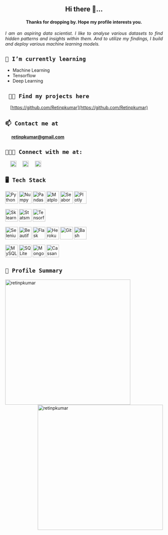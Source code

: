 <h2 align="center">Hi there 👋...</h2> <h4 align="center"> Thanks for dropping by. Hope my profile interests you.</h4>

<i><p align="justify">I am an aspiring data scientist. I like to analyse various datasets to find hidden patterns and insights within them. And to utilize my findings, I build and deploy various machine learning models.</p></i>

## ```🌱 I’m currently learning```
  - Machine Learning
  - Tensorflow
  - Deep Learning

## ``` 👨‍💻 Find my projects here``` 
&nbsp;&nbsp;&nbsp;&nbsp;[https://github.com/Retinpkumar](https://github.com/Retinpkumar)

## ```📫 Contact me at``` 
&nbsp;&nbsp;&nbsp;&nbsp; **retinpkumar@gmail.com**

## ```🧑‍🤝‍🧑 Connect with me at:``` 
&nbsp;&nbsp;&nbsp; <a href="https://twitter.com/retinpkumar" target="blank"><img align="center" src="https://raw.githubusercontent.com/rahuldkjain/github-profile-readme-generator/master/src/images/icons/Social/twitter.svg" alt="retinpkumar" height="20" width="20" /></a> &nbsp;&nbsp;&nbsp; <a href="https://linkedin.com/in/retinpkumar" target="blank"><img align="center" src="https://raw.githubusercontent.com/rahuldkjain/github-profile-readme-generator/master/src/images/icons/Social/linked-in-alt.svg" alt="retinpkumar" height="20" width="20" /></a> &nbsp;&nbsp;&nbsp; <a href="https://kaggle.com/retinpkumar" target="blank"><img align="center" src="https://raw.githubusercontent.com/rahuldkjain/github-profile-readme-generator/master/src/images/icons/Social/kaggle.svg" alt="retinpkumar" height="20" width="20" /></a>

## ```🖥️ Tech Stack```

<img src="https://www.python.org/static/opengraph-icon-200x200.png" width="40" height="40" alt="Python"></img>
<img src="https://user-images.githubusercontent.com/67586773/105040771-43887300-5a88-11eb-9f01-bee100b9ef22.png" width="40" height="40" alt="Numpy"></img>
<img src="https://encrypted-tbn0.gstatic.com/images?q=tbn:ANd9GcShPWgQP0ECHWz1mHzRjmWW0noU63ZMG-qjIq46yP3ODyQSuX4EuM2NFy7w3H0VFS0OIf0&usqp=CAU" width="40" height="40" alt="Pandas"></img>
<img src="https://static.javatpoint.com/tutorial/matplotlib/images/matplotlib-tutorial.png" width="40" height="40" alt="Matplotlib"></img>
<img src="https://files.ai-pool.com/a/21155149cb560f48f085a21264277c3c.png" width="40" height="40" alt="Seaborn"></img>
<img src="https://cdn-images-1.medium.com/max/200/1*4s68xZ7SUymwwDBn3V97hQ@2x.png" width="40" height="40" alt="Plotly"></img>

<img src="https://encrypted-tbn0.gstatic.com/images?q=tbn:ANd9GcTgGHi-nUeScNBQFc5RotkrgDqKMRhitXc6KMzM35nLHVoCEJj1nfvdT0QNuRWIBn_7Emw&usqp=CAU" width="40" height="40" alt="Sklearn"></img>
<img src="https://www.statsmodels.org/stable/_images/statsmodels-logo-v2-no-text.svg" width="40" height="40" alt="Statsmodels"></img>
<img src="https://static.javatpoint.com/tutorial/tensorflow/images/tensorflow-tutorial.png" width="40" height="40" alt="Tensorflow"></img>

<img src="https://lh3.googleusercontent.com/proxy/XYdF0H60LZa1v9yt6eucWm5cJ-QJGpRIJmO9f3qTTHyj1UtqF-rw6qFai4aAbg1Q0brcpnsLX7jDY6xA_P1OqxmT0GK8_cWTF6dlwmiuEEMG6_2D9rU8TgRRdpSh4_mQ6QP-" width="40" height="40" alt="Selenium"></img>
<img src="https://media.vlpt.us/images/kmnkit/post/93f441d9-61bf-42bd-9977-75448cee3146/beautifulsoup.png" width="40" height="40" alt="Beautifulsoup"></img>
<img src="https://static.javatpoint.com/tutorial/flask/images/flask-tutorial.png" width="40" height="40" alt="Flask"></img>
<img src="https://dailysmarty-production.s3.amazonaws.com/uploads/post/img/509/feature_thumb_heroku-logo.jpg" width="40" height="40" alt="Heroku"></img>
<img src="https://git-scm.com/images/logos/logomark-orange@2x.png" width="40" height="40" alt="Git"></img>
<img src="https://encrypted-tbn0.gstatic.com/images?q=tbn:ANd9GcQmVHxDxpFx6R4N6v5Z2SCRkUzqVlFRKmak3BwW67Y45raKeMS5OEGi74xkwOceRRf52Qc&usqp=CAU" width="40" height="40" alt="Bash"></img>

<img src="https://www.mysql.com/common/logos/logo-mysql-170x115.png" width="40" height="40" alt="MySQL"></img>
<img src="https://encrypted-tbn0.gstatic.com/images?q=tbn:ANd9GcTZtTg45lw4evHhHRt_YYHysuF_f2pRylhJ3JJexkrHooNTRP7QOgXX-1ndvGE0gI6kjUc&usqp=CAU" width="40" height="40" alt="SQLite"></img>
<img src="https://encrypted-tbn0.gstatic.com/images?q=tbn:ANd9GcQgiacsoXajIMdRDuY-AECAZk-zoA9Bi2wHQjV3H3XVxAP0F3P-BCqd9BgA51rGG619whs&usqp=CAU" width="40" height="40" alt="MongoDB"></img>
<img src="https://www.techwell.com/sites/default/files/stories/images/cropped_teasers/Priya%20Ganesan/2020/Cassandra-logo-1024x1024_0.png" width="40" height="40" alt="Cassandra"></img>



## ```📖 Profile Summary``` 

<p>
  <img align="left" src="https://github-readme-streak-stats.herokuapp.com/?user=retinpkumar&" alt="retinpkumar" / width="400">
  <img align="right" src="https://github-readme-stats.vercel.app/api?username=retinpkumar&show_icons=true&locale=en" alt="retinpkumar" / width="400" >
</p>
